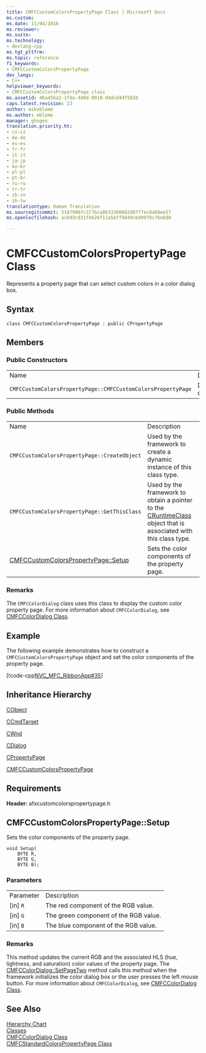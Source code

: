 ```yaml
---
title: CMFCCustomColorsPropertyPage Class | Microsoft Docs
ms.custom: 
ms.date: 11/04/2016
ms.reviewer: 
ms.suite: 
ms.technology:
- devlang-cpp
ms.tgt_pltfrm: 
ms.topic: reference
f1_keywords:
- CMFCCustomColorsPropertyPage
dev_langs:
- C++
helpviewer_keywords:
- CMFCCustomColorsPropertyPage class
ms.assetid: 46a45ba2-1fda-440d-8018-d4dcd44f5816
caps.latest.revision: 23
author: mikeblome
ms.author: mblome
manager: ghogen
translation.priority.ht:
- cs-cz
- de-de
- es-es
- fr-fr
- it-it
- ja-jp
- ko-kr
- pl-pl
- pt-br
- ru-ru
- tr-tr
- zh-cn
- zh-tw
translationtype: Human Translation
ms.sourcegitcommit: 5187996fc377bca8633360082d07f7ec8a68ee57
ms.openlocfilehash: acb93c831fb626f11a5bff6049cb49970c76e0d0

---
```

# CMFCCustomColorsPropertyPage Class
Represents a property page that can select custom colors in a color dialog box.  
  
## Syntax  
  
```  
class CMFCCustomColorsPropertyPage : public CPropertyPage  
```  
  
## Members  
  
### Public Constructors  
  
|||  
|-|-|  
|Name|Description|  
|`CMFCCustomColorsPropertyPage::CMFCCustomColorsPropertyPage`|Default constructor.|  
  
### Public Methods  
  
|||  
|-|-|  
|Name|Description|  
|`CMFCCustomColorsPropertyPage::CreateObject`|Used by the framework to create a dynamic instance of this class type.|  
|`CMFCCustomColorsPropertyPage::GetThisClass`|Used by the framework to obtain a pointer to the [CRuntimeClass](../../mfc/reference/cruntimeclass-structure.md) object that is associated with this class type.|  
|[CMFCCustomColorsPropertyPage::Setup](#cmfccustomcolorspropertypage__setup)|Sets the color components of the property page.|  
  
### Remarks  
 The `CMFCColorDialog` class uses this class to display the custom color property page. For more information about `CMFCColorDialog`, see [CMFCColorDialog Class](../../mfc/reference/cmfccolordialog-class.md).  
  
## Example  
 The following example demonstrates how to construct a `CMFCCustomColorsPropertyPage` object and set the color components of the property page.  
  
 [!code-cpp[NVC_MFC_RibbonApp#35](../../mfc/reference/codesnippet/cpp/cmfccustomcolorspropertypage-class_1.cpp)]  
  
## Inheritance Hierarchy  
 [CObject](../../mfc/reference/cobject-class.md)  
  
 [CCmdTarget](../../mfc/reference/ccmdtarget-class.md)  
  
 [CWnd](../../mfc/reference/cwnd-class.md)  
  
 [CDialog](../../mfc/reference/cdialog-class.md)  
  
 [CPropertyPage](../../mfc/reference/cpropertypage-class.md)  
  
 [CMFCCustomColorsPropertyPage](../../mfc/reference/cmfccustomcolorspropertypage-class.md)  
  
## Requirements  
 **Header:** afxcustomcolorspropertypage.h  
  
##  <a name="cmfccustomcolorspropertypage__setup"></a>  CMFCCustomColorsPropertyPage::Setup  
 Sets the color components of the property page.  
  
```  
void Setup(
    BYTE R,  
    BYTE G,  
    BYTE B);
```  
  
### Parameters  
  
|||  
|-|-|  
|Parameter|Description|  
|[in] `R`|The red component of the RGB value.|  
|[in] `G`|The green component of the RGB value.|  
|[in] `B`|The blue component of the RGB value.|  
  
### Remarks  
 This method updates the current RGB and the associated HLS (hue, lightness, and saturation) color values of the property page. The [CMFCColorDialog::SetPageTwo](../../mfc/reference/cmfccolordialog-class.md#cmfccolordialog__setpagetwo) method calls this method when the framework initializes the color dialog box or the user presses the left mouse button. For more information about `CMFCColorDialog`, see [CMFCColorDialog Class](../../mfc/reference/cmfccolordialog-class.md).  
  
## See Also  
 [Hierarchy Chart](../../mfc/hierarchy-chart.md)   
 [Classes](../../mfc/reference/mfc-classes.md)   
 [CMFCColorDialog Class](../../mfc/reference/cmfccolordialog-class.md)   
 [CMFCStandardColorsPropertyPage Class](../../mfc/reference/cmfcstandardcolorspropertypage-class.md)



<!--HONumber=Jan17_HO2-->



